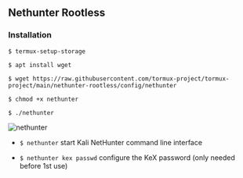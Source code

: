 ## Nethunter Rootless

### Installation
```
$ termux-setup-storage
```
```
$ apt install wget
```
```
$ wget https://raw.githubusercontent.com/tormux-project/tormux-project/main/nethunter-rootless/config/nethunter
```
```
$ chmod +x nethunter
```
```
$ ./nethunter
```

![nethunter](https://i.ibb.co/zZMLHTj/nethunter.jpg)

*  `$ nethunter` start Kali NetHunter command line interface

* `$ nethunter kex passwd` configure the KeX password (only needed before 1st use)
